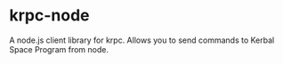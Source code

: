 # krpc-node
A node.js client library for krpc. Allows you to send commands to Kerbal Space Program from node.
